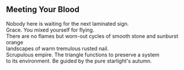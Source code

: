 Meeting Your Blood
------------------
Nobody here is waiting for the next laminated sign.  
Grace. You mixed yourself for flying.  
There are no flames but worn-out cycles of smooth stone and sunburst orange  
landscapes of warm tremulous rusted nail.  
Scrupulous empire. The triangle functions to preserve a system  
to its environment. Be guided by the pure starlight's autumn.  
